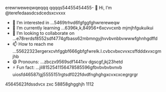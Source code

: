 erewrweweqwqeqqq    qqqqs54455454455- 👋 Hi, I’m @terefedaasdcsdcedsxcvxxx
- 👀 I’m interested in ...5469trhvd6fgfggfghwrereweqw
- 🌱 I’m currently learning ...6396k,k,84956+6xcvvcxnb mjmjhfgukuikui
- 💞️ I’m looking to collaborate on ...e78rerdsf8552sdf4774gfbass62mbmngyjhvvbvnbbvwwwfghnhgdffd
- 📫 How to reach me ...55622323ergerxcvhfggbf666gbfgfwrelk.l.cvbcvbxcvvxcsffdddxvxcgmjhb
- 😄 Pronouns: ...zbczx9569sdf1441xv dgscgf,jkj23hetd
- ⚡ Fun fact: ...jil8152541156478585596gfbvbvbvbvnvb
uiosfd46587lgj5555151rgtsdf022fdvdfnghghgxcvxcxcegrgrgr
<!---s555555dgf47448533662453hngbvh
--->
45645623fdssdvcx
zxc
58858ghgghjh
1112
